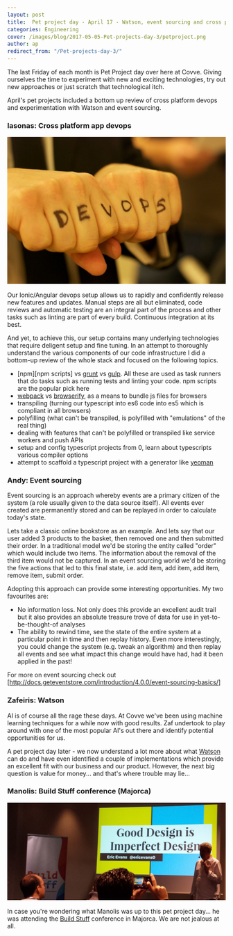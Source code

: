 ```yaml
---
layout: post
title:  Pet project day - April 17 - Watson, event sourcing and cross platform dev ops
categories: Engineering
cover: /images/blog/2017-05-05-Pet-projects-day-3/petproject.png
author: ap
redirect_from: "/Pet-projects-day-3/"
---
```

The last Friday of each month is Pet Project day over here at Covve. Giving ourselves the time to experiment with new and exciting technologies, try out new approaches or just scratch that technological itch.

April's pet projects included a bottom up review of cross platform devops and experimentation with Watson and event sourcing.
<!--more-->

### Iasonas: Cross platform app devops

![DevOps](/images/blog/2017-05-05-Pet-projects-day-3/devops.jpg)

Our Ionic/Angular devops setup allows us to rapidly and confidently release new features and updates. Manual steps are all but eliminated, code reviews and automatic testing are an integral part of the process and other tasks such as linting are part of every build. Continuous integration at its best.


And yet, to achieve this, our setup contains many underlying technologies that require deligent setup and fine tuning. In an attempt to 
thoroughly understand the various components of our code infrastructure I did a bottom-up review of the whole stack and focused on the following topics.
- [npm][npm scripts] vs [grunt][grunt] vs [gulp][gulp]. All these are used as task runners that do tasks such as running tests and linting your code. npm scripts are the popular pick here
- [webpack][webpack] vs [browserify][browserify], as a means to bundle js files for browsers
- transpiling (turning our typescript into es6 code into es5 which is compliant in all browsers)
- polyfilling (what can't be transpiled, is polyfilled with "emulations" of the real thing)
- dealing with features that can't be polyfilled or transpiled like service workers and push APIs
- setup and config typescript projects from 0, learn about typescripts various compiler options
- attempt to scaffold a typescript project with a generator like [yeoman][yeoman]

### Andy: Event sourcing

Event sourcing is an approach whereby events are a primary citizen of the system (a role usually given to the data source itself). All events ever created are permanently stored and can be replayed in order to calculate today's state.

Lets take a classic online bookstore as an example. And lets say that our user added 3 products to the basket, then removed one and then submitted their order. In a traditional model we'd be storing the entity called "order" which would include two items. The information about the removal of the third item would not be captured. In an event sourcing world we'd be storing the five actions that led to this final state, i.e. add item, add item, add item, remove item, submit order.

Adopting this approach can provide some interesting opportunities. My two favourites are:
- No information loss. Not only does this provide an excellent audit trail but it also provides an absolute treasure trove of data for use in yet-to-be-thought-of analyses
- The ability to rewind time, see the state of the entire system at a particular point in time and then replay history. Even more interestingly, you could change the system (e.g. tweak an algorithm) and then replay all events and see what impact this change would have had, had it been applied in the past!

For more on event sourcing check out [http://docs.geteventstore.com/introduction/4.0.0/event-sourcing-basics/]

### Zafeiris: Watson

AI is of course all the rage these days. At Covve we've been using machine learning techniques for a while now with good results. Zaf undertook to play around with one of the most popular AI's out there and identify potential opportunities for us.

A pet project day later - we now understand a lot more about what [Watson] can do and have even identified a couple of implementations which provide an excellent fit with our business and our product. However, the next big question is value for money... and that's where trouble may lie...

### Manolis: Build Stuff conference (Majorca)

![BuildStuff](/images/blog/2017-05-05-Pet-projects-day-3/buildstuff.jpg)

In case you're wondering what Manolis was up to this pet project day... he was attending the [Build Stuff][buildstuff] conference in Majorca. We are not jealous at all.

[Watson]: https://www.ibm.com/watson/
[http://docs.geteventstore.com/introduction/4.0.0/event-sourcing-basics/]: https://eventstore.org/docs/introduction/4.0.0/event-sourcing-basics/
[npm]: https://docs.npmjs.com/misc/scripts
[buildstuff]: http://buildstuff.lt/summer/
[grunt]: https://gruntjs.com/
[gulp]: https://gulpjs.com/
[webpack]: https://webpack.github.io/
[browserify]: http://browserify.org/
[yeoman]: http://yeoman.io/